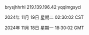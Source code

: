 brysjhhrhl 219.139.196.42 yqqlmgsycl

2024年 11月 19日 星期二 02:30:02 CST

2024年 11月 18日 星期一 18:30:02 GMT
